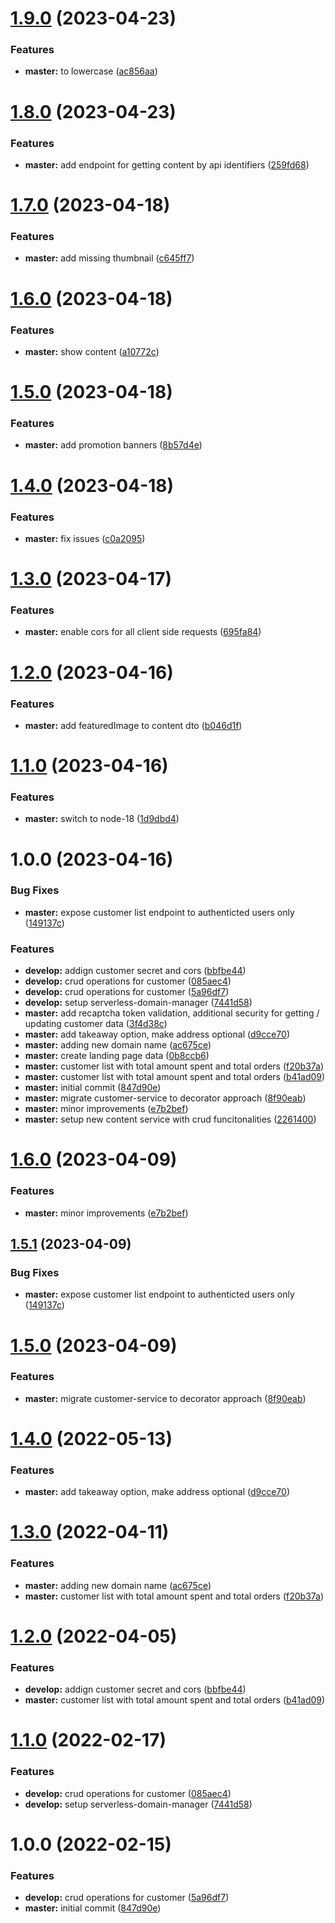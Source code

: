 # [1.9.0](https://github.com/abhishek-shaji/micro-client-service/compare/v1.8.0...v1.9.0) (2023-04-23)


### Features

* **master:** to lowercase ([ac856aa](https://github.com/abhishek-shaji/micro-client-service/commit/ac856aaeb78c163ff985c7d7abe08aae4d146ba0))

# [1.8.0](https://github.com/abhishek-shaji/micro-client-service/compare/v1.7.0...v1.8.0) (2023-04-23)


### Features

* **master:** add endpoint for getting content by api identifiers ([259fd68](https://github.com/abhishek-shaji/micro-client-service/commit/259fd682dcd35fd981393d84b06b199fb24058f3))

# [1.7.0](https://github.com/abhishek-shaji/micro-client-service/compare/v1.6.0...v1.7.0) (2023-04-18)


### Features

* **master:** add missing thumbnail ([c645ff7](https://github.com/abhishek-shaji/micro-client-service/commit/c645ff74db3a2a7f9e9dfb4a455a8032bc58f910))

# [1.6.0](https://github.com/abhishek-shaji/micro-client-service/compare/v1.5.0...v1.6.0) (2023-04-18)


### Features

* **master:** show content ([a10772c](https://github.com/abhishek-shaji/micro-client-service/commit/a10772cda1916aa951ad899bc4166f20213366f2))

# [1.5.0](https://github.com/abhishek-shaji/micro-client-service/compare/v1.4.0...v1.5.0) (2023-04-18)


### Features

* **master:** add promotion banners ([8b57d4e](https://github.com/abhishek-shaji/micro-client-service/commit/8b57d4eddfa4fbac00a2b13e4cc66227ea1166fb))

# [1.4.0](https://github.com/abhishek-shaji/micro-client-service/compare/v1.3.0...v1.4.0) (2023-04-18)


### Features

* **master:** fix issues ([c0a2095](https://github.com/abhishek-shaji/micro-client-service/commit/c0a209546aff06fa3a1cad0c407f55bddba867fa))

# [1.3.0](https://github.com/abhishek-shaji/micro-client-service/compare/v1.2.0...v1.3.0) (2023-04-17)


### Features

* **master:** enable cors for all client side requests ([695fa84](https://github.com/abhishek-shaji/micro-client-service/commit/695fa8449cce03fa315105596cedd94aaf443c0c))

# [1.2.0](https://github.com/abhishek-shaji/micro-client-service/compare/v1.1.0...v1.2.0) (2023-04-16)


### Features

* **master:** add featuredImage to content dto ([b046d1f](https://github.com/abhishek-shaji/micro-client-service/commit/b046d1f8245b6ea82565a6e546b5ef0ed4cede7f))

# [1.1.0](https://github.com/abhishek-shaji/micro-client-service/compare/v1.0.0...v1.1.0) (2023-04-16)


### Features

* **master:** switch to node-18 ([1d9dbd4](https://github.com/abhishek-shaji/micro-client-service/commit/1d9dbd432b34d39483c585573aaa9bf01889d71d))

# 1.0.0 (2023-04-16)


### Bug Fixes

* **master:** expose customer list endpoint to authenticted users only ([149137c](https://github.com/abhishek-shaji/micro-client-service/commit/149137cff3d9976a2677f8c4e8172c4ab7dc6438))


### Features

* **develop:** addign customer secret and cors ([bbfbe44](https://github.com/abhishek-shaji/micro-client-service/commit/bbfbe444b30befcab45fd82576d0e885ef98dded))
* **develop:** crud operations for customer ([085aec4](https://github.com/abhishek-shaji/micro-client-service/commit/085aec45ebd0362c2e2450607c8480c68d6b7dea))
* **develop:** crud operations for customer ([5a96df7](https://github.com/abhishek-shaji/micro-client-service/commit/5a96df7c10a9d4cdfb7214356a3741db37b08bea))
* **develop:** setup serverless-domain-manager ([7441d58](https://github.com/abhishek-shaji/micro-client-service/commit/7441d588b27ea548acd7fa76be0f0e7c957712a8))
* **master:** add recaptcha token validation, additional security for getting / updating customer data ([3f4d38c](https://github.com/abhishek-shaji/micro-client-service/commit/3f4d38c6224ea041b079460f248eef39ab6b3d8f))
* **master:** add takeaway option, make address optional ([d9cce70](https://github.com/abhishek-shaji/micro-client-service/commit/d9cce7066f38b3199b6a8ea38692e1266d84ee60))
* **master:** adding new domain name ([ac675ce](https://github.com/abhishek-shaji/micro-client-service/commit/ac675ce745f68fcce1138a9f6f79c3b2a858128c))
* **master:** create landing page data ([0b8ccb6](https://github.com/abhishek-shaji/micro-client-service/commit/0b8ccb681f2108eb72405a82cd0a8f7d43a28e77))
* **master:** customer list with total amount spent and total orders ([f20b37a](https://github.com/abhishek-shaji/micro-client-service/commit/f20b37ad64244e9646fc6605574ab1d98bd1ddfb))
* **master:** customer list with total amount spent and total orders ([b41ad09](https://github.com/abhishek-shaji/micro-client-service/commit/b41ad0919345d40ee7cfd77d3e5f96d2cd681170))
* **master:** initial commit ([847d90e](https://github.com/abhishek-shaji/micro-client-service/commit/847d90ed16038fb49fbb48ec35209d5733b307a4))
* **master:** migrate customer-service to decorator approach ([8f90eab](https://github.com/abhishek-shaji/micro-client-service/commit/8f90eab6d4e5e917bc6590b4e5d7636e78a72305))
* **master:** minor improvements ([e7b2bef](https://github.com/abhishek-shaji/micro-client-service/commit/e7b2befda6c4c1484559c2e72d115a5f99c4b5cf))
* **master:** setup new content service with crud funcitonalities ([2261400](https://github.com/abhishek-shaji/micro-client-service/commit/22614000b9abe2de51a6ab5ec60dd29ddd675a5a))

# [1.6.0](https://github.com/abhishek-shaji/micro-customer-service/compare/v1.5.1...v1.6.0) (2023-04-09)


### Features

* **master:** minor improvements ([e7b2bef](https://github.com/abhishek-shaji/micro-customer-service/commit/e7b2befda6c4c1484559c2e72d115a5f99c4b5cf))

## [1.5.1](https://github.com/abhishek-shaji/micro-customer-service/compare/v1.5.0...v1.5.1) (2023-04-09)


### Bug Fixes

* **master:** expose customer list endpoint to authenticted users only ([149137c](https://github.com/abhishek-shaji/micro-customer-service/commit/149137cff3d9976a2677f8c4e8172c4ab7dc6438))

# [1.5.0](https://github.com/abhishek-shaji/micro-customer-service/compare/v1.4.0...v1.5.0) (2023-04-09)


### Features

* **master:** migrate customer-service to decorator approach ([8f90eab](https://github.com/abhishek-shaji/micro-customer-service/commit/8f90eab6d4e5e917bc6590b4e5d7636e78a72305))

# [1.4.0](https://github.com/abhishek-shaji/micro-customer-service/compare/v1.3.0...v1.4.0) (2022-05-13)


### Features

* **master:** add takeaway option, make address optional ([d9cce70](https://github.com/abhishek-shaji/micro-customer-service/commit/d9cce7066f38b3199b6a8ea38692e1266d84ee60))

# [1.3.0](https://github.com/abhishek-shaji/micro-customer-service/compare/v1.2.0...v1.3.0) (2022-04-11)


### Features

* **master:** adding new domain name ([ac675ce](https://github.com/abhishek-shaji/micro-customer-service/commit/ac675ce745f68fcce1138a9f6f79c3b2a858128c))
* **master:** customer list with total amount spent and total orders ([f20b37a](https://github.com/abhishek-shaji/micro-customer-service/commit/f20b37ad64244e9646fc6605574ab1d98bd1ddfb))

# [1.2.0](https://github.com/abhishek-shaji/micro-customer-service/compare/v1.1.0...v1.2.0) (2022-04-05)


### Features

* **develop:** addign customer secret and cors ([bbfbe44](https://github.com/abhishek-shaji/micro-customer-service/commit/bbfbe444b30befcab45fd82576d0e885ef98dded))
* **master:** customer list with total amount spent and total orders ([b41ad09](https://github.com/abhishek-shaji/micro-customer-service/commit/b41ad0919345d40ee7cfd77d3e5f96d2cd681170))

# [1.1.0](https://github.com/abhishek-shaji/micro-customer-service/compare/v1.0.0...v1.1.0) (2022-02-17)


### Features

* **develop:** crud operations for customer ([085aec4](https://github.com/abhishek-shaji/micro-customer-service/commit/085aec45ebd0362c2e2450607c8480c68d6b7dea))
* **develop:** setup serverless-domain-manager ([7441d58](https://github.com/abhishek-shaji/micro-customer-service/commit/7441d588b27ea548acd7fa76be0f0e7c957712a8))

# 1.0.0 (2022-02-15)


### Features

* **develop:** crud operations for customer ([5a96df7](https://github.com/abhishek-shaji/micro-customer-service/commit/5a96df7c10a9d4cdfb7214356a3741db37b08bea))
* **master:** initial commit ([847d90e](https://github.com/abhishek-shaji/micro-customer-service/commit/847d90ed16038fb49fbb48ec35209d5733b307a4))
